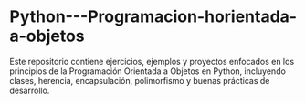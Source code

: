 # Python---Programacion-horientada-a-objetos
Este repositorio contiene ejercicios, ejemplos y proyectos enfocados en los principios de la Programación Orientada a Objetos en Python, incluyendo clases, herencia, encapsulación, polimorfismo y buenas prácticas de desarrollo.
